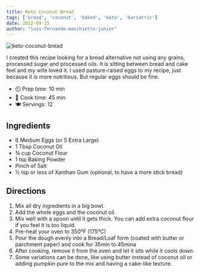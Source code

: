 ```yaml
---
title: Keto Coconut Bread
tags: ['bread', 'coconut', 'baked', 'keto', 'bariatric']
date: 2022-09-15
author: "luis-fernando-maschietto-junior"
---
```

![keto-coconut-bread](/pix/coconutbread-lufemas.webp)

I created this recipe looking for a bread alternative not using any grains, processed sugar and processed oils.
It is sitting between bread and cake feel and my wife loved it. I used pasture-raised eggs to my recipe, just because it is more nutritious. But regular eggs should be fine.

- ⏲️ Prep time: 10 min
- 🍳 Cook time: 45 min
- 🍽️ Servings: 12

## Ingredients

- 6 Medium Eggs (or 5 Extra Large) 
- 1 Tbsp Coconut Oil
- ¾ cup Coconut Flour
- 1 tsp Baking Powder 
- Pinch of Salt
- ½ tsp or less of Xanthan Gum (optional, to have a more stick bread)

## Directions

1. Mix all dry ingredients in a big bowl.
2. Add the whole eggs and the coconut oil.
3. Mix well with a spoon until it gets thick. You can add extra coconut flour if you feel it is too liquid.
4. Pre-heat your oven to 350°F (175°C)
5. Pour the dough evenly into a Bread/Loaf form (coated with butter or parchment paper) and cook for 35min to 45mina
6. After cooking, remove it from the oven and let it sits while it cools down.
7. Some variations can be done, like using butter instead of coconut oil or adding pumpkin pure to the mix and having a cake-like texture.